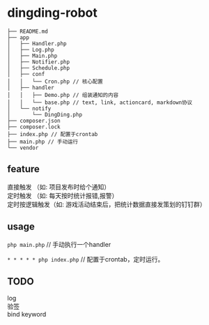 # dingding-robot

```tree
├── README.md
├── app
│   ├── Handler.php
│   ├── Log.php
│   ├── Main.php
│   ├── Notifier.php
│   ├── Schedule.php
│   ├── conf
│   │   └── Cron.php // 核心配置
│   ├── handler
│   │   ├── Demo.php // 组装通知的内容
│   │   └── base.php // text, link, actioncard, markdown协议
│   └── notify
│       └── DingDing.php
├── composer.json
├── composer.lock
├── index.php // 配置于crontab
├── main.php // 手动运行
└── vendor
```

## feature

直接触发 （如: 项目发布时给个通知）  
定时触发 （如: 每天按时统计报错,报警）  
定时按逻辑触发（如: 游戏活动结束后，把统计数据直接发策划的钉钉群）  

## usage

`php main.php` // 手动执行一个handler

`* * * * * php index.php` // 配置于crontab，定时运行。

## TODO

log  
验签  
bind keyword  
